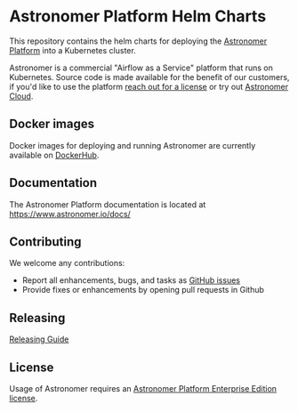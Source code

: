 # Astronomer Platform Helm Charts

This repository contains the helm charts for deploying the [Astronomer Platform](https://github.com/astronomer/astronomer) into a Kubernetes cluster. 

Astronomer is a commercial "Airflow as a Service" platform that runs on Kubernetes. Source code is made available for the benefit of our customers, if you'd like to use the platform [reach out for a license](https://www.astronomer.io/enterprise/) or try out [Astronomer Cloud](https://www.astronomer.io/cloud/).

## Docker images

Docker images for deploying and running Astronomer are currently available on
[DockerHub](https://hub.docker.com/u/astronomerinc/).

## Documentation

The Astronomer Platform documentation is located at https://www.astronomer.io/docs/

## Contributing

We welcome any contributions:

* Report all enhancements, bugs, and tasks as [GitHub issues](https://github.com/astronomerio/helm.astronomer.io/issues)
* Provide fixes or enhancements by opening pull requests in Github

## Releasing

[Releasing Guide](https://github.com/astronomerio/helm.astronomer.io/blob/master/RELEASING.md)

## License

Usage of Astronomer requires an [Astronomer Platform Enterprise Edition license](https://github.com/astronomer/astronomer/blob/master/LICENSE).
